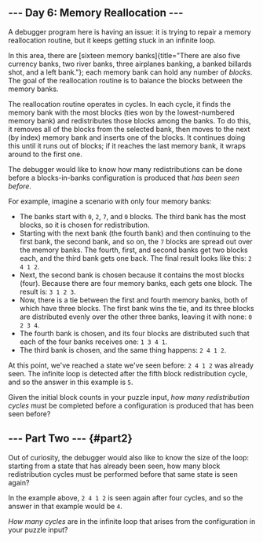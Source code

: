 ## \-\-- Day 6: Memory Reallocation \-\--

A debugger program here is having an issue: it is trying to repair a
memory reallocation routine, but it keeps getting stuck in an infinite
loop.

In this area, there are [sixteen memory
banks]{title="There are also five currency banks, two river banks, three airplanes banking, a banked billards shot, and a left bank."};
each memory bank can hold any number of *blocks*. The goal of the
reallocation routine is to balance the blocks between the memory banks.

The reallocation routine operates in cycles. In each cycle, it finds the
memory bank with the most blocks (ties won by the lowest-numbered memory
bank) and redistributes those blocks among the banks. To do this, it
removes all of the blocks from the selected bank, then moves to the next
(by index) memory bank and inserts one of the blocks. It continues doing
this until it runs out of blocks; if it reaches the last memory bank, it
wraps around to the first one.

The debugger would like to know how many redistributions can be done
before a blocks-in-banks configuration is produced that *has been seen
before*.

For example, imagine a scenario with only four memory banks:

-   The banks start with `0`, `2`, `7`, and `0` blocks. The third bank
    has the most blocks, so it is chosen for redistribution.
-   Starting with the next bank (the fourth bank) and then continuing to
    the first bank, the second bank, and so on, the `7` blocks are
    spread out over the memory banks. The fourth, first, and second
    banks get two blocks each, and the third bank gets one back. The
    final result looks like this: `2 4 1 2`.
-   Next, the second bank is chosen because it contains the most blocks
    (four). Because there are four memory banks, each gets one block.
    The result is: `3 1 2 3`.
-   Now, there is a tie between the first and fourth memory banks, both
    of which have three blocks. The first bank wins the tie, and its
    three blocks are distributed evenly over the other three banks,
    leaving it with none: `0 2 3 4`.
-   The fourth bank is chosen, and its four blocks are distributed such
    that each of the four banks receives one: `1 3 4 1`.
-   The third bank is chosen, and the same thing happens: `2 4 1 2`.

At this point, we\'ve reached a state we\'ve seen before: `2 4 1 2` was
already seen. The infinite loop is detected after the fifth block
redistribution cycle, and so the answer in this example is `5`.

Given the initial block counts in your puzzle input, *how many
redistribution cycles* must be completed before a configuration is
produced that has been seen before?


## \-\-- Part Two \-\-- {#part2}

Out of curiosity, the debugger would also like to know the size of the
loop: starting from a state that has already been seen, how many block
redistribution cycles must be performed before that same state is seen
again?

In the example above, `2 4 1 2` is seen again after four cycles, and so
the answer in that example would be `4`.

*How many cycles* are in the infinite loop that arises from the
configuration in your puzzle input?
